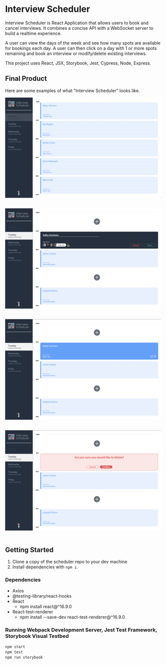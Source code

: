 # Interview Scheduler
Interview Scheduler is React Application that allows users to book and cancel interviews. It combines a concise API with a WebSocket server to build a realtime experience. 

A user can view the days of the week and see how many spots are available for bookings each day. A user can then click on a day with 1 or more spots remaining and book an interview or modify/delete existing interviews.
 
This project uses React, JSX, Storybook, Jest, Cypress, Node, Express.

## Final Product
Here are some examples of what "Interview Scheduler" looks like. 

<img alt="Full Day, No Spots Available" width="600" src="https://github.com/KatieHerda/scheduler/blob/master/docs/MondayNoSpots.png?raw=true"> <img/>

<img alt="Creating New Interview" width="600" src="https://github.com/KatieHerda/scheduler/blob/master/docs/SelectDayCreate.png?raw=true"> <img/>

<img alt="New Interview Booked" width="600" src="https://github.com/KatieHerda/scheduler/blob/master/docs/NewInterviewBooked.png?raw=true"> <img/>

<img alt="Delete Interview" width="600" src="https://github.com/KatieHerda/scheduler/blob/master/docs/DeleteInterview.png?raw=true"> <img/>

## Getting Started
 1. Clone a copy of the scheduler repo to your dev machine
 2. Install dependencies with `npm i`.

### Dependencies 
  - Axios
  - @testing-library/react-hooks
  - React
     - npm install react@^16.9.0
  - React-test-renderer
      - npm install --save-dev react-test-renderer@^16.9.0


### Running Webpack Development Server, Jest Test Framework, Storybook Visual Testbed
```sh
npm start
npm test
npm run storybook
```
